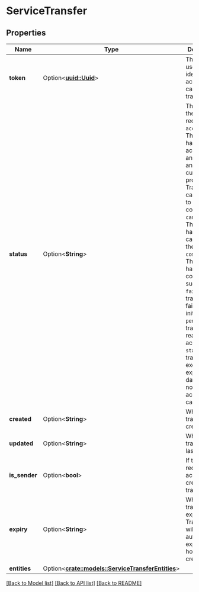 # ServiceTransfer

## Properties

Name | Type | Description | Notes
------------ | ------------- | ------------- | -------------
**token** | Option<[**uuid::Uuid**](uuid::Uuid.md)> | The token used to identify and accept or cancel this transfer.  | [optional]
**status** | Option<**String**> | The status of the transfer request.  `accepted`: The transfer has been accepted by another user and is currently in progress. Transfers can take up to 3 hours to complete.  `cancelled`: The transfer has been cancelled by the sender.  `completed`: The transfer has completed successfully.  `failed`: The transfer has failed after initiation.  `pending`: The transfer is ready to be accepted.  `stale`: The transfer has exceeded its expiration date. It can no longer be accepted or cancelled.  | [optional]
**created** | Option<**String**> | When this transfer was created.  | [optional]
**updated** | Option<**String**> | When this transfer was last updated.  | [optional]
**is_sender** | Option<**bool**> | If the requesting account created this transfer.  | [optional]
**expiry** | Option<**String**> | When this transfer expires. Transfers will automatically expire 24 hours after creation.  | [optional]
**entities** | Option<[**crate::models::ServiceTransferEntities**](ServiceTransfer_entities.md)> |  | [optional]

[[Back to Model list]](../README.md#documentation-for-models) [[Back to API list]](../README.md#documentation-for-api-endpoints) [[Back to README]](../README.md)


